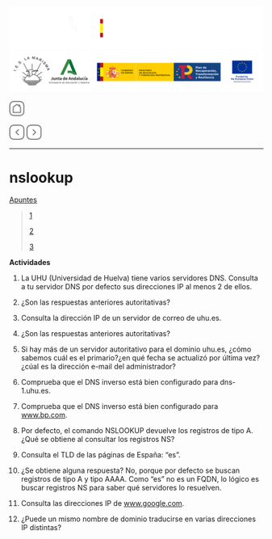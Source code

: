 ![](/.resGen/_bannerD.png#gh-dark-mode-only)
![](/.resGen/_bannerL.png#gh-light-mode-only)

<a href="/README.md"><img src="/.resGen/_back.svg" width="30"></a>

<a href="2.md"><img src="/.resGen/_arrow_r.svg" width="30"></a>
<a href="4.md"><img src="/.resGen/_arrow.svg" width="30"></a>

---

# nslookup

[Apuntes](3.1.md)

> [1](http://www.thegeekstuff.com/2012/07/nslookup-examples/)
> 
> [2](https://www.cloudns.net/blog/10-most-used-nslookup-commands/)
> 
> [3](https://www.zytrax.com/books/dns/ch8/soa.html)

**Actividades**


1. La UHU (Universidad de Huelva) tiene varios servidores DNS. Consulta a tu servidor DNS por defecto sus direcciones IP al menos 2 de ellos.


2. ¿Son las respuestas anteriores autoritativas? 


3. Consulta la dirección IP de un servidor de correo de uhu.es.


4. ¿Son las respuestas anteriores autoritativas? 



5. Si hay más de un servidor autoritativo para el dominio uhu.es, ¿cómo sabemos cuál es el primario?¿en qué fecha se actualizó por última vez?¿cúal es la dirección e-mail del administrador?




6. Comprueba que el DNS inverso está bien configurado para dns-1.uhu.es.



7. Comprueba que el DNS inverso está bien configurado para www.bp.com.



8. Por defecto, el comando NSLOOKUP devuelve los registros de tipo A. ¿Qué se obtiene al consultar los registros NS?


9. Consulta el TLD de las páginas de España: “es”.




10. ¿Se obtiene alguna respuesta? No, porque por defecto se buscan registros de tipo A y tipo AAAA. Como “es” no es un FQDN, lo lógico es buscar registros NS para saber qué servidores lo resuelven.



11. Consulta las direcciones IP de www.google.com.




12. ¿Puede un mismo nombre de dominio traducirse en varias direcciones IP distintas? 
